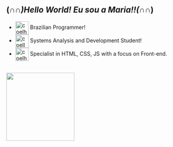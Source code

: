 ## (∩_∩)Hello World! Eu sou a Maria!!(∩_∩)
- <img align="center" alt="coelho" height="35" width="35" src="https://pa1.narvii.com/6461/2e658d3a9f1fc15bd885f0bef0fbdb1fead4175f_hq.gif"> Brazilian Programmer!
- <img align="center" alt="coellho" height="35" width="35" src="https://pa1.narvii.com/6461/2e658d3a9f1fc15bd885f0bef0fbdb1fead4175f_hq.gif"> Systems Analysis and Development Student!
- <img align="center" alt="coelho" height="35" width="35" src="https://pa1.narvii.com/6461/2e658d3a9f1fc15bd885f0bef0fbdb1fead4175f_hq.gif"> Specialist in HTML, CSS, JS with a focus on Front-end.
<br>
 <a href="https://github.com/rafaballerini">
  <img height="180em" src="https://github-readme-stats.vercel.app/api?username=ttxsoph&show_icons=true&theme=dracula&include_all_commits=true&count_private=true"/>
  
